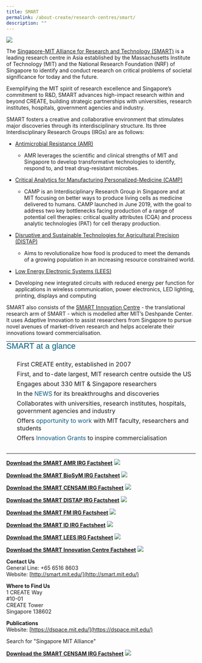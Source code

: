 ```yaml
---
title: SMART
permalink: /about-create/research-centres/smart/
description: ""
---
```

![](/images/SMARTlogo.png)

The [Singapore-MIT Alliance for Research and Technology (SMART)](http://smart.mit.edu/) is a leading research centre in Asia established by the Massachusetts Institute of Technology (MIT) and the National Research Foundation (NRF) of Singapore to identify and conduct research on critical problems of societal significance for today and the future.

Exemplifying the MIT spirit of research excellence and Singapore’s commitment to R&D, SMART advances high-impact research within and beyond CREATE, building strategic partnerships with universities, research institutes, hospitals, government agencies and industry.

SMART fosters a creative and collaborative environment that stimulates major discoveries through its interdisciplinary structure. Its three Interdisciplinary Research Groups (IRGs) are as follows:

*   [Antimicrobial Resistance (AMR)](https://amr.smart.mit.edu/)
    *   AMR leverages the scientific and clinical strengths of MIT and Singapore to develop transformative technologies to identify, respond to, and treat drug-resistant microbes.

*   [Critical Analytics for Manufacturing Personalized-Medicine (CAMP)](http://camp.smart.mit.edu/)   
    *   CAMP is an Interdisciplinary Research Group in Singapore and at MIT focusing on better ways to produce living cells as medicine delivered to humans. CAMP launched in June 2019, with the goal to address two key bottlenecks facing production of a range of potential cell therapies: critical quality attributes (CQA) and process analytic technologies (PAT) for cell therapy production. 

*   [Disruptive and Sustainable Technologies for Agricultural Precision (DISTAP)](https://distap.mit.edu/)
    *   Aims to revolutionalize how food is produced to meet the demands of a growing population in an increasing resource constrained world.

*   [Low Energy Electronic Systems (LEES)](https://smart.mit.edu/research/lees/about-lees)

*   Developing new integrated circuits with reduced energy per function for applications in wireless communication, power electronics, LED lighting, printing, displays and computing

SMART also consists of the [SMART Innovation Centre](https://smart.mit.edu/innovation-centre/our-program) - the translational research arm of SMART - which is modelled after MIT’s Deshpande Center. It uses Adaptive Innovation to assist researchers from Singapore to pursue novel avenues of market-driven research and helps accelerate their innovations toward commercialisation.

  
  
  
  
  
  
  
  
  

<table style="margin: 0px; padding: 0px; box-sizing: border-box; font-size: 16.016px;"><tbody style="margin: 0px; padding: 0px; box-sizing: border-box; font-size: 16.0176px;"><tr style="margin: 0px; padding: 0px; box-sizing: border-box; font-size: 16.0192px;"><td style="margin: 0px; padding: 0px; box-sizing: border-box; font-size: 16.0208px;"><h2 style="margin: 0px 0px 25px; padding: 0px; box-sizing: border-box; font: 1.333em Verdana, Geneva, sans-serif; color: rgb(3, 94, 127);">SMART at a glance</h2><ul style="margin: 0px 0px 25px 14px; padding: 0px; box-sizing: border-box; font-size: 16.0224px; list-style: none;"><li style="margin: 0px; padding: 0px 0px 6px 14px; box-sizing: border-box; font-size: 16.024px; background: url(&quot;/ResourcePackages/Create/assets/dist/images/common-bullet01.png&quot;) 0px 5px no-repeat;">First CREATE entity, established in 2007</li><li style="margin: 0px; padding: 0px 0px 6px 14px; box-sizing: border-box; font-size: 16.024px; background: url(&quot;/ResourcePackages/Create/assets/dist/images/common-bullet01.png&quot;) 0px 5px no-repeat;">First, and to-date largest, MIT research centre outside the US</li><li style="margin: 0px; padding: 0px 0px 6px 14px; box-sizing: border-box; font-size: 16.024px; background: url(&quot;/ResourcePackages/Create/assets/dist/images/common-bullet01.png&quot;) 0px 5px no-repeat;">Engages about 330 MIT &amp; Singapore researchers</li><li style="margin: 0px; padding: 0px 0px 6px 14px; box-sizing: border-box; font-size: 16.024px; background: url(&quot;/ResourcePackages/Create/assets/dist/images/common-bullet01.png&quot;) 0px 5px no-repeat;">In the<span>&nbsp;</span><a href="https://smart.mit.edu/news-events/news" style="margin: 0px; padding: 0px; box-sizing: border-box; font-size: 16.0256px; text-decoration: none; color: rgb(11, 90, 127);">NEWS<span>&nbsp;</span></a>for its breakthroughs and discoveries</li><li style="margin: 0px; padding: 0px 0px 6px 14px; box-sizing: border-box; font-size: 16.024px; background: url(&quot;/ResourcePackages/Create/assets/dist/images/common-bullet01.png&quot;) 0px 5px no-repeat;">Collaborates with universities, research institutes, hospitals, government agencies and industry</li><li style="margin: 0px; padding: 0px 0px 6px 14px; box-sizing: border-box; font-size: 16.024px; background: url(&quot;/ResourcePackages/Create/assets/dist/images/common-bullet01.png&quot;) 0px 5px no-repeat;">Offers<a href="https://smart.mit.edu/careers/career-opportunities" style="margin: 0px; padding: 0px; box-sizing: border-box; font-size: 16.0256px; text-decoration: none; color: rgb(11, 90, 127);">&nbsp;opportunity to work<span>&nbsp;</span></a>with MIT faculty, researchers and students</li><li style="margin: 0px; padding: 0px 0px 6px 14px; box-sizing: border-box; font-size: 16.024px; background: url(&quot;/ResourcePackages/Create/assets/dist/images/common-bullet01.png&quot;) 0px 5px no-repeat;">Offers&nbsp;<a href="https://smart.mit.edu/innovation-centre/our-program" style="margin: 0px; padding: 0px; box-sizing: border-box; font-size: 16.0256px; text-decoration: none; color: rgb(11, 90, 127);">Innovation Grants</a><a href="http://smart.mit.edu/innovation-centre/innovation-centre-grants-programmes" style="margin: 0px; padding: 0px; box-sizing: border-box; font-size: 16.0256px; text-decoration: none; color: rgb(11, 90, 127);"><span>&nbsp;</span></a>to inspire commercialisation<span style="margin: 0px; padding: 0px; box-sizing: border-box; font-size: 16.0256px;">&nbsp;</span></li></ul></td></tr></tbody></table>

**[Download the SMART AMR IRG Factsheet](/files/smart-amr-factsheet-2018-3-17_latest_100417-(1).pdf)**
![](/images/Screenshot%202023-03-29%20100539.png)

**[Download the SMART BioSyM IRG Factsheet](/files/biosym-factsheet_21sept2017-(nrf-edited).pdf)**
![](/images/Screenshot%202023-03-29%20100901.png)

**[Download the SMART CENSAM IRG Factsheet](/files/smart-censam.pdf)**
![](/images/Screenshot%202023-03-29%20101440.png)

**[Download the SMART DISTAP IRG Factsheet](/files/smart-distap-v2-(nrf-edited).pdf)**
![](/images/Screenshot%202023-03-29%20101712.png)

**[Download the SMART FM IRG Factsheet](/files/smart-fm2(nrf-edited).pdf)**
![](/images/Screenshot%202023-03-29%20101943.png)

**[Download the SMART ID IRG Factsheet](/files/smart-id.pdf)**
![](/images/Screenshot%202023-03-29%20102248.png)

**[Download the SMART LEES IRG Factsheet](/files/smart-lees_factsheet_20170904-(nrf-edited).pdf)**
![](/images/Screenshot%202023-03-29%20102507.png)

**[Download the SMART Innovation Centre Factsheet](/files/smart-ic.pdf)**
![](/images/Screenshot%202023-03-29%20103139.png)

**Contact Us**  
General Line: +65 6516 8603  
Website: [http://smart.mit.edu/](http://smart.mit.edu/)

**Where to Find Us**  
1 CREATE Way  
#10-01   
CREATE Tower  
Singapore 138602

**Publications**  
Website: [https://dspace.mit.edu/](https://dspace.mit.edu/)

Search for "Singapore MIT Alliance"

**[Download the SMART CENSAM IRG Factsheet](/files/smart-censam%20(1).pdf)**
![](/images/Screenshot%202023-03-29%20103653.png)